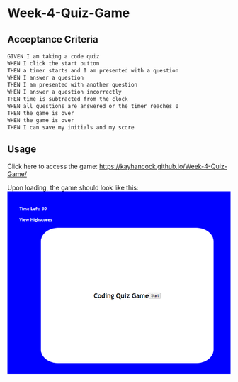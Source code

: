# Week-4-Quiz-Game




## Acceptance Criteria

```
GIVEN I am taking a code quiz
WHEN I click the start button
THEN a timer starts and I am presented with a question
WHEN I answer a question
THEN I am presented with another question
WHEN I answer a question incorrectly
THEN time is subtracted from the clock
WHEN all questions are answered or the timer reaches 0
THEN the game is over
WHEN the game is over
THEN I can save my initials and my score
```

## Usage

Click here to access the game: https://kayhancock.github.io/Week-4-Quiz-Game/

Upon loading, the game should look like this: ![Screenshot](.\screenshot.png)

